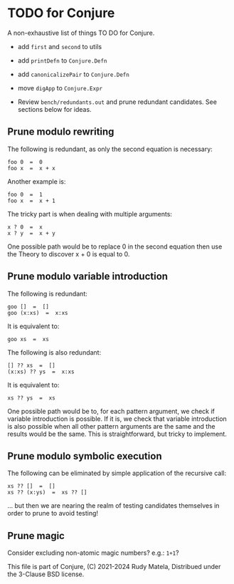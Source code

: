 TODO for Conjure
================

A non-exhaustive list of things TO DO for Conjure.

* add `first` and `second` to utils

* add `printDefn` to `Conjure.Defn`

* add `canonicalizePair` to `Conjure.Defn`

* move `digApp` to `Conjure.Expr`

* Review `bench/redundants.out` and prune redundant candidates.
  See sections below for ideas.


## Prune modulo rewriting

The following is redundant, as only the second equation is necessary:

	foo 0  =  0
	foo x  =  x + x

Another example is:

	foo 0  =  1
	foo x  =  x + 1

The tricky part is when dealing with multiple arguments:

	x ? 0  =  x
	x ? y  =  x + y

One possible path would be to replace 0 in the second equation
then use the Theory to discover x + 0 is equal to 0.


## Prune modulo variable introduction

The following is redundant:

	goo []  =  []
	goo (x:xs)  =  x:xs

It is equivalent to:

	goo xs  =  xs

The following is also redundant:

	[] ?? xs  =  []
	(x:xs) ?? ys  =  x:xs

It is equivalent to:

	xs ?? ys  =  xs

One possible path would be to,
for each pattern argument,
we check if variable introduction is possible.
If it is, we check that variable introduction
is also possible when all other pattern arguments are the same
and the results would be the same.
This is straightforward, but tricky to implement.


## Prune modulo symbolic execution

The following can be eliminated by simple application of the recursive call:

	xs ?? []  =  []
	xs ?? (x:ys)  =  xs ?? []

... but then we are nearing the realm of testing candidates themselves
in order to prune to avoid testing!


## Prune magic

Consider excluding non-atomic magic numbers?  e.g.: `1+1`?


This file is part of Conjure,
(C) 2021-2024 Rudy Matela,
Distribued under the 3-Clause BSD license.
